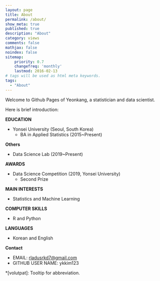 ```yaml
---
layout: page
title: About
permalink: /about/
show_meta: true
published: true
description: "About"
category: views
comments: false
mathjax: false
noindex: false
sitemap:
    priority: 0.7
    changefreq: 'monthly'
    lastmod: 2016-02-13
# tags will be used as html meta keywords.    
tags:
  - "About"
---
```


Welcome to Github Pages of Yeonkang, a statistician and data scientist. 

Here is brief introduction:


**EDUCATION**
- Yonsei University (Seoul, South Korea)
  - BA in Applied Statistics (2015~Present)

**Others**
- Data Science Lab (2019~Present)

**AWARDS**
- Data Science Competition (2019, Yonsei University)
  - Second Prize

**MAIN INTERESTS**
- Statistics and Machine Learning

**COMPUTER SKILLS**
- R and Python

**LANGUAGES**
- Korean and English

**Contact**
- EMAIL: rladusrkd7@gmail.com
- GITHUB USER NAME: ykkim123 

*[volutpat]: Tooltip for abbreviation.
